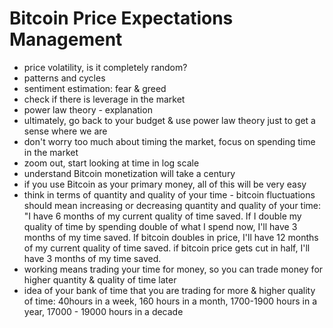 # Bitcoin Price Expectations Management

* price volatility, is it completely random?
* patterns and cycles
* sentiment estimation: fear & greed
* check if there is leverage in the market
* power law theory - explanation
* ultimately, go back to your budget & use power law theory just to get a sense where we are
* don't worry too much about timing the market, focus on spending time in the market
* zoom out, start looking at time in log scale
* understand Bitcoin monetization will take a century
* if you use Bitcoin as your primary money, all of this will be very easy
* think in terms of quantity and quality of your time - bitcoin fluctuations should mean increasing or decreasing quantity and quality of your time: "I have 6 months of my current quality of time saved. If I double my quality of time by spending double of what I spend now, I'll have 3 months of my time saved. If bitcoin doubles in price, I'll have 12 months of my current quality of time saved. if bitcoin price gets cut in half, I'll have 3 months of my time saved.
* working means trading your time for money, so you can trade money for higher quantity & quality of time later
* idea of your bank of time that you are trading for more & higher quality of time: 40hours in a week, 160 hours in a month, 1700-1900 hours in a year, 17000 - 19000 hours in a decade

